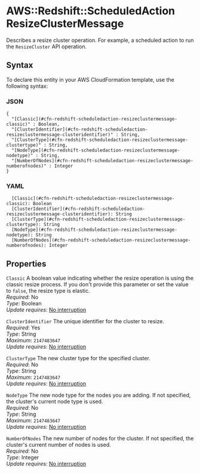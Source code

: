 # AWS::Redshift::ScheduledAction ResizeClusterMessage<a name="aws-properties-redshift-scheduledaction-resizeclustermessage"></a>

Describes a resize cluster operation\. For example, a scheduled action to run the `ResizeCluster` API operation\. 

## Syntax<a name="aws-properties-redshift-scheduledaction-resizeclustermessage-syntax"></a>

To declare this entity in your AWS CloudFormation template, use the following syntax:

### JSON<a name="aws-properties-redshift-scheduledaction-resizeclustermessage-syntax.json"></a>

```
{
  "[Classic](#cfn-redshift-scheduledaction-resizeclustermessage-classic)" : Boolean,
  "[ClusterIdentifier](#cfn-redshift-scheduledaction-resizeclustermessage-clusteridentifier)" : String,
  "[ClusterType](#cfn-redshift-scheduledaction-resizeclustermessage-clustertype)" : String,
  "[NodeType](#cfn-redshift-scheduledaction-resizeclustermessage-nodetype)" : String,
  "[NumberOfNodes](#cfn-redshift-scheduledaction-resizeclustermessage-numberofnodes)" : Integer
}
```

### YAML<a name="aws-properties-redshift-scheduledaction-resizeclustermessage-syntax.yaml"></a>

```
  [Classic](#cfn-redshift-scheduledaction-resizeclustermessage-classic): Boolean
  [ClusterIdentifier](#cfn-redshift-scheduledaction-resizeclustermessage-clusteridentifier): String
  [ClusterType](#cfn-redshift-scheduledaction-resizeclustermessage-clustertype): String
  [NodeType](#cfn-redshift-scheduledaction-resizeclustermessage-nodetype): String
  [NumberOfNodes](#cfn-redshift-scheduledaction-resizeclustermessage-numberofnodes): Integer
```

## Properties<a name="aws-properties-redshift-scheduledaction-resizeclustermessage-properties"></a>

`Classic`  <a name="cfn-redshift-scheduledaction-resizeclustermessage-classic"></a>
A boolean value indicating whether the resize operation is using the classic resize process\. If you don't provide this parameter or set the value to `false`, the resize type is elastic\.   
*Required*: No  
*Type*: Boolean  
*Update requires*: [No interruption](https://docs.aws.amazon.com/AWSCloudFormation/latest/UserGuide/using-cfn-updating-stacks-update-behaviors.html#update-no-interrupt)

`ClusterIdentifier`  <a name="cfn-redshift-scheduledaction-resizeclustermessage-clusteridentifier"></a>
The unique identifier for the cluster to resize\.  
*Required*: Yes  
*Type*: String  
*Maximum*: `2147483647`  
*Update requires*: [No interruption](https://docs.aws.amazon.com/AWSCloudFormation/latest/UserGuide/using-cfn-updating-stacks-update-behaviors.html#update-no-interrupt)

`ClusterType`  <a name="cfn-redshift-scheduledaction-resizeclustermessage-clustertype"></a>
The new cluster type for the specified cluster\.  
*Required*: No  
*Type*: String  
*Maximum*: `2147483647`  
*Update requires*: [No interruption](https://docs.aws.amazon.com/AWSCloudFormation/latest/UserGuide/using-cfn-updating-stacks-update-behaviors.html#update-no-interrupt)

`NodeType`  <a name="cfn-redshift-scheduledaction-resizeclustermessage-nodetype"></a>
The new node type for the nodes you are adding\. If not specified, the cluster's current node type is used\.  
*Required*: No  
*Type*: String  
*Maximum*: `2147483647`  
*Update requires*: [No interruption](https://docs.aws.amazon.com/AWSCloudFormation/latest/UserGuide/using-cfn-updating-stacks-update-behaviors.html#update-no-interrupt)

`NumberOfNodes`  <a name="cfn-redshift-scheduledaction-resizeclustermessage-numberofnodes"></a>
The new number of nodes for the cluster\. If not specified, the cluster's current number of nodes is used\.  
*Required*: No  
*Type*: Integer  
*Update requires*: [No interruption](https://docs.aws.amazon.com/AWSCloudFormation/latest/UserGuide/using-cfn-updating-stacks-update-behaviors.html#update-no-interrupt)